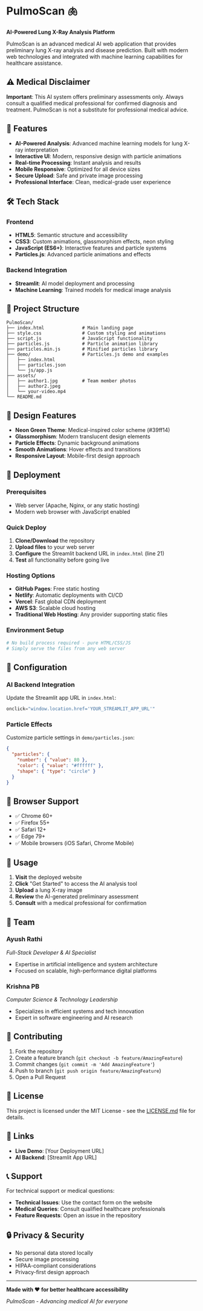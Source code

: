 # PulmoScan 🫁

**AI-Powered Lung X-Ray Analysis Platform**

PulmoScan is an advanced medical AI web application that provides preliminary lung X-ray analysis and disease prediction. Built with modern web technologies and integrated with machine learning capabilities for healthcare assistance.

## ⚠️ Medical Disclaimer

**Important**: This AI system offers preliminary assessments only. Always consult a qualified medical professional for confirmed diagnosis and treatment. PulmoScan is not a substitute for professional medical advice.

## 🚀 Features

- **AI-Powered Analysis**: Advanced machine learning models for lung X-ray interpretation
- **Interactive UI**: Modern, responsive design with particle animations
- **Real-time Processing**: Instant analysis and results
- **Mobile Responsive**: Optimized for all device sizes
- **Secure Upload**: Safe and private image processing
- **Professional Interface**: Clean, medical-grade user experience

## 🛠️ Tech Stack

### Frontend
- **HTML5**: Semantic structure and accessibility
- **CSS3**: Custom animations, glassmorphism effects, neon styling
- **JavaScript (ES6+)**: Interactive features and particle systems
- **Particles.js**: Advanced particle animations and effects

### Backend Integration
- **Streamlit**: AI model deployment and processing
- **Machine Learning**: Trained models for medical image analysis

## 📁 Project Structure

```
PulmoScan/
├── index.html              # Main landing page
├── style.css               # Custom styling and animations
├── script.js               # JavaScript functionality
├── particles.js            # Particle animation library
├── particles.min.js        # Minified particles library
├── demo/                   # Particles.js demo and examples
│   ├── index.html
│   ├── particles.json
│   └── js/app.js
├── assets/
│   ├── author1.jpg         # Team member photos
│   ├── author2.jpeg
│   └── your-video.mp4
└── README.md
```

## 🎨 Design Features

- **Neon Green Theme**: Medical-inspired color scheme (#39ff14)
- **Glassmorphism**: Modern translucent design elements
- **Particle Effects**: Dynamic background animations
- **Smooth Animations**: Hover effects and transitions
- **Responsive Layout**: Mobile-first design approach

## 🚀 Deployment

### Prerequisites
- Web server (Apache, Nginx, or any static hosting)
- Modern web browser with JavaScript enabled

### Quick Deploy

1. **Clone/Download** the repository
2. **Upload files** to your web server
3. **Configure** the Streamlit backend URL in `index.html` (line 21)
4. **Test** all functionality before going live

### Hosting Options
- **GitHub Pages**: Free static hosting
- **Netlify**: Automatic deployments with CI/CD
- **Vercel**: Fast global CDN deployment
- **AWS S3**: Scalable cloud hosting
- **Traditional Web Hosting**: Any provider supporting static files

### Environment Setup

```bash
# No build process required - pure HTML/CSS/JS
# Simply serve the files from any web server
```

## 🔧 Configuration

### AI Backend Integration
Update the Streamlit app URL in `index.html`:
```javascript
onclick="window.location.href='YOUR_STREAMLIT_APP_URL'"
```

### Particle Effects
Customize particle settings in `demo/particles.json`:
```json
{
  "particles": {
    "number": { "value": 80 },
    "color": { "value": "#ffffff" },
    "shape": { "type": "circle" }
  }
}
```

## 📱 Browser Support

- ✅ Chrome 60+
- ✅ Firefox 55+
- ✅ Safari 12+
- ✅ Edge 79+
- ✅ Mobile browsers (iOS Safari, Chrome Mobile)

## 🎯 Usage

1. **Visit** the deployed website
2. **Click** "Get Started" to access the AI analysis tool
3. **Upload** a lung X-ray image
4. **Review** the AI-generated preliminary assessment
5. **Consult** with a medical professional for confirmation

## 👥 Team

### Ayush Rathi
*Full-Stack Developer & AI Specialist*
- Expertise in artificial intelligence and system architecture
- Focused on scalable, high-performance digital platforms

### Krishna PB
*Computer Science & Technology Leadership*
- Specializes in efficient systems and tech innovation
- Expert in software engineering and AI research

## 🤝 Contributing

1. Fork the repository
2. Create a feature branch (`git checkout -b feature/AmazingFeature`)
3. Commit changes (`git commit -m 'Add AmazingFeature'`)
4. Push to branch (`git push origin feature/AmazingFeature`)
5. Open a Pull Request

## 📄 License

This project is licensed under the MIT License - see the [LICENSE.md](LICENSE.md) file for details.

## 🔗 Links

- **Live Demo**: [Your Deployment URL]
- **AI Backend**: [Streamlit App URL]


## 📞 Support

For technical support or medical questions:
- **Technical Issues**: Use the contact form on the website
- **Medical Queries**: Consult qualified healthcare professionals
- **Feature Requests**: Open an issue in the repository

## 🔒 Privacy & Security

- No personal data stored locally
- Secure image processing
- HIPAA-compliant considerations
- Privacy-first design approach

---

**Made with ❤️ for better healthcare accessibility**

*PulmoScan - Advancing medical AI for everyone*